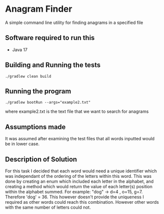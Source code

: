 # Anagram Finder
A simple command line utility for finding anagrams in a specified file

## Software required to run this
* Java 17

## Building and Running the tests
```
./gradlew clean build
```

## Running the program
```
./gradlew bootRun --args="example2.txt" 
```
where example2.txt is the text file that we want to search for anagrams

## Assumptions made

It was assumed after examining the test files that all words inputted would be in lower case.

## Description of Solution

For this task I decided that each word would need a unique identifier which was independant of the ordering of the letters within this word.
This was done by creating an enum which included each letter in the alphabet, and creating a method which would return the value of each letter(s) position within the alphabet summed.
For example: "dog" -> d=4 , o=15, g=7. Therefore 'dog' = 36. This however doesn't provide the uniqueness I required as other words could reach this combination. However other words with the same number of letters could not.

